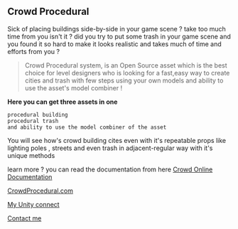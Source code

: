 ## Crowd Procedural
Sick of placing buildings side-by-side in your game scene ? take too much time from you isn't it ? did you try to put some trash in your game scene and you found it so hard to make it looks realistic and takes much of time and efforts from you ?

>Crowd Procedural system, is an Open Source asset which is the best choice for level designers who is looking for a fast,easy way to create cities and trash with few steps using your own models and ability to use the asset's model combiner !

**Here you can get three assets in one**
```
procedural building
procedural trash 
and ability to use the model combiner of the asset
```

You will see how's crowd building cites even with it's repeatable props like lighting poles , streets and even trash in adjacent-regular way with it's unique methods 

learn more ? you can read the documentation from here
[Crowd Online Documentation](https://crowdprocedural.weebly.com/online-document.html)

[CrowdProcedural.com](https://crowdprocedural.weebly.com/)

[My Unity connect](https://connect.unity.com/u/58c6f2c132b306002554b8e6)

[Contact me](yousuf12345a@gmail.com)
